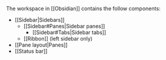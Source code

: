 The workspace in [[Obsidian]] contains the follow components:

- [[Sidebar|Sidebars]]
	- [[Sidebar#Panes|Sidebar panes]]
		- [[Sidebar#Tabs|Sidebar tabs]]
	- [[Ribbon]] (left sidebar only)
- [[Pane layout|Panes]]
- [[Status bar]]
